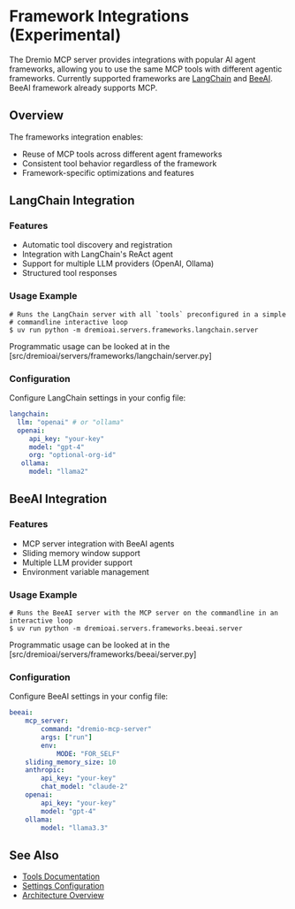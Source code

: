 # Framework Integrations (Experimental)

The Dremio MCP server provides integrations with popular AI agent frameworks, allowing you to use the same MCP tools with different agentic frameworks. Currently supported frameworks are [LangChain](https://python.langchain.com/) and [BeeAI](https://github.com/i-am-bee/beeai-framework). BeeAI framework already supports MCP.

## Overview

The frameworks integration enables:

-   Reuse of MCP tools across different agent frameworks
-   Consistent tool behavior regardless of the framework
-   Framework-specific optimizations and features

## LangChain Integration

### Features

-   Automatic tool discovery and registration
-   Integration with LangChain's ReAct agent
-   Support for multiple LLM providers (OpenAI, Ollama)
-   Structured tool responses

### Usage Example

```shell
# Runs the LangChain server with all `tools` preconfigured in a simple
# commandline interactive loop
$ uv run python -m dremioai.servers.frameworks.langchain.server
```

Programmatic usage can be looked at in the [src/dremioai/servers/frameworks/langchain/server.py]

### Configuration

Configure LangChain settings in your config file:

```yaml
langchain:
  llm: "openai" # or "ollama"
  openai:
     api_key: "your-key"
     model: "gpt-4"
     org: "optional-org-id"
   ollama:
     model: "llama2"
```

## BeeAI Integration

### Features

-   MCP server integration with BeeAI agents
-   Sliding memory window support
-   Multiple LLM provider support
-   Environment variable management

### Usage Example

```shell
# Runs the BeeAI server with the MCP server on the commandline in an interactive loop
$ uv run python -m dremioai.servers.frameworks.beeai.server
```

Programmatic usage can be looked at in the [src/dremioai/servers/frameworks/beeai/server.py]

### Configuration

Configure BeeAI settings in your config file:

```yaml
beeai:
    mcp_server:
        command: "dremio-mcp-server"
        args: ["run"]
        env:
            MODE: "FOR_SELF"
    sliding_memory_size: 10
    anthropic:
        api_key: "your-key"
        chat_model: "claude-2"
    openai:
        api_key: "your-key"
        model: "gpt-4"
    ollama:
        model: "llama3.3"
```

## See Also

-   [Tools Documentation](tools.md)
-   [Settings Configuration](settings.md)
-   [Architecture Overview](architecture.md)
